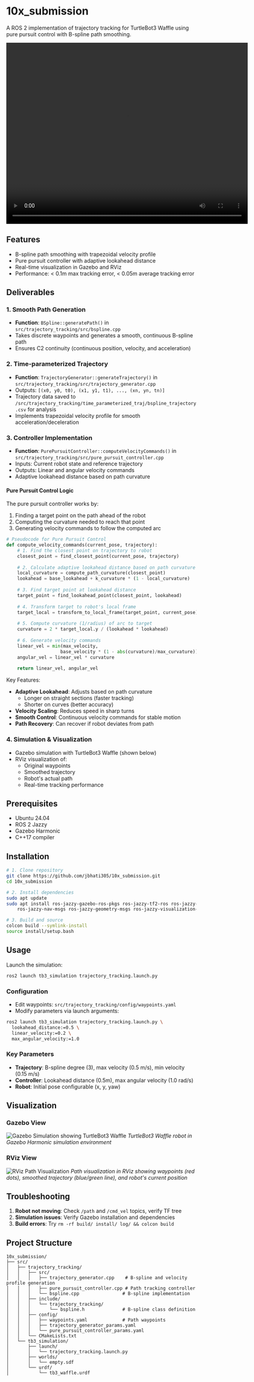 # 10x_submission

A ROS 2 implementation of trajectory tracking for TurtleBot3 Waffle using pure pursuit control with B-spline path smoothing.

<div align="center">
  <video width="640" height="480" controls>
    <source src="https://github.com/jbhati305/10x_submission/blob/main/Images_%26_videos/simulation_video.mp4" type="video/mp4">
  </video>
</div>

## Features
- B-spline path smoothing with trapezoidal velocity profile
- Pure pursuit controller with adaptive lookahead distance
- Real-time visualization in Gazebo and RViz
- Performance: < 0.1m max tracking error, < 0.05m average tracking error

## Deliverables

### 1. Smooth Path Generation
- **Function**: `BSpline::generatePath()` in `src/trajectory_tracking/src/bspline.cpp`
- Takes discrete waypoints and generates a smooth, continuous B-spline path
- Ensures C2 continuity (continuous position, velocity, and acceleration)

### 2. Time-parameterized Trajectory
- **Function**: `TrajectoryGenerator::generateTrajectory()` in `src/trajectory_tracking/src/trajectory_generator.cpp`
- Outputs: `[(x0, y0, t0), (x1, y1, t1), ..., (xn, yn, tn)]`
- Trajectory data saved to `/src/trajectory_tracking/time_parameterized_traj/bspline_trajectory.csv` for analysis
- Implements trapezoidal velocity profile for smooth acceleration/deceleration

### 3. Controller Implementation
- **Function**: `PurePursuitController::computeVelocityCommands()` in `src/trajectory_tracking/src/pure_pursuit_controller.cpp`
- Inputs: Current robot state and reference trajectory
- Outputs: Linear and angular velocity commands
- Adaptive lookahead distance based on path curvature

#### Pure Pursuit Control Logic
The pure pursuit controller works by:
1. Finding a target point on the path ahead of the robot
2. Computing the curvature needed to reach that point
3. Generating velocity commands to follow the computed arc

```python
# Pseudocode for Pure Pursuit Control
def compute_velocity_commands(current_pose, trajectory):
    # 1. Find the closest point on trajectory to robot
    closest_point = find_closest_point(current_pose, trajectory)
    
    # 2. Calculate adaptive lookahead distance based on path curvature
    local_curvature = compute_path_curvature(closest_point)
    lookahead = base_lookahead + k_curvature * (1 - local_curvature)
    
    # 3. Find target point at lookahead distance
    target_point = find_lookahead_point(closest_point, lookahead)
    
    # 4. Transform target to robot's local frame
    target_local = transform_to_local_frame(target_point, current_pose)
    
    # 5. Compute curvature (1/radius) of arc to target
    curvature = 2 * target_local.y / (lookahead * lookahead)
    
    # 6. Generate velocity commands
    linear_vel = min(max_velocity, 
                    base_velocity * (1 - abs(curvature)/max_curvature))
    angular_vel = linear_vel * curvature
    
    return linear_vel, angular_vel
```

Key Features:
- **Adaptive Lookahead**: Adjusts based on path curvature
  - Longer on straight sections (faster tracking)
  - Shorter on curves (better accuracy)
- **Velocity Scaling**: Reduces speed in sharp turns
- **Smooth Control**: Continuous velocity commands for stable motion
- **Path Recovery**: Can recover if robot deviates from path

### 4. Simulation & Visualization
- Gazebo simulation with TurtleBot3 Waffle (shown below)
- RViz visualization of:
  - Original waypoints
  - Smoothed trajectory
  - Robot's actual path
  - Real-time tracking performance

## Prerequisites
- Ubuntu 24.04
- ROS 2 Jazzy
- Gazebo Harmonic
- C++17 compiler

## Installation

```bash
# 1. Clone repository
git clone https://github.com/jbhati305/10x_submission.git
cd 10x_submission

# 2. Install dependencies
sudo apt update
sudo apt install ros-jazzy-gazebo-ros-pkgs ros-jazzy-tf2-ros ros-jazzy-tf2-geometry-msgs \
    ros-jazzy-nav-msgs ros-jazzy-geometry-msgs ros-jazzy-visualization-msgs

# 3. Build and source
colcon build --symlink-install
source install/setup.bash
```

## Usage

Launch the simulation:
```bash
ros2 launch tb3_simulation trajectory_tracking.launch.py
```

### Configuration
- Edit waypoints: `src/trajectory_tracking/config/waypoints.yaml`
- Modify parameters via launch arguments:
```bash
ros2 launch tb3_simulation trajectory_tracking.launch.py \
  lookahead_distance:=0.5 \
  linear_velocity:=0.2 \
  max_angular_velocity:=1.0
```

### Key Parameters
- **Trajectory**: B-spline degree (3), max velocity (0.5 m/s), min velocity (0.15 m/s)
- **Controller**: Lookahead distance (0.5m), max angular velocity (1.0 rad/s)
- **Robot**: Initial pose configurable (x, y, yaw)

## Visualization

### Gazebo View
![Gazebo Simulation showing TurtleBot3 Waffle](/Images_&_videos/tb3_gazebo.png)
*TurtleBot3 Waffle robot in Gazebo Harmonic simulation environment*

### RViz View
![RViz Path Visualization](/Images_&_videos/tb3_rviz.png)
*Path visualization in RViz showing waypoints (red dots), smoothed trajectory (blue/green line), and robot's current position*

## Troubleshooting
1. **Robot not moving**: Check `/path` and `/cmd_vel` topics, verify TF tree
2. **Simulation issues**: Verify Gazebo installation and dependencies
3. **Build errors**: Try `rm -rf build/ install/ log/ && colcon build`

## Project Structure
```
10x_submission/
├── src/
│   ├── trajectory_tracking/
│   │   ├── src/
│   │   │   ├── trajectory_generator.cpp    # B-spline and velocity profile generation
│   │   │   ├── pure_pursuit_controller.cpp # Path tracking controller
│   │   │   └── bspline.cpp                # B-spline implementation
│   │   ├── include/
│   │   │   └── trajectory_tracking/
│   │   │       └── bspline.h              # B-spline class definition
│   │   ├── config/
│   │   │   ├── waypoints.yaml             # Path waypoints
│   │   │   ├── trajectory_generator_params.yaml
│   │   │   └── pure_pursuit_controller_params.yaml
│   │   └── CMakeLists.txt
│   └── tb3_simulation/
│       ├── launch/
│       │   └── trajectory_tracking.launch.py
│       ├── worlds/
│       │   └── empty.sdf
│       └── urdf/
│           └── tb3_waffle.urdf
```
